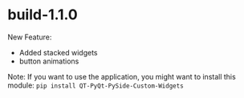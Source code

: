 # build-1.1.0
New Feature:
- Added stacked widgets
- button animations

Note: If you want to use the application, you might want to install this module:
```pip install QT-PyQt-PySide-Custom-Widgets```
